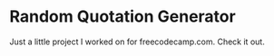 # Random Quotation Generator

Just a little project I worked on for freecodecamp.com. Check it out.
